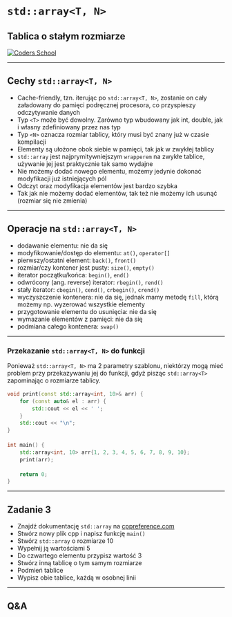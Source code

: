 <!-- .slide: data-background="#111111" -->

# `std::array<T, N>`

## Tablica o stałym rozmiarze

<a href="https://coders.school">
    <img width="500" data-src="../coders_school_logo.png" src="../coders_school_logo.png" alt="Coders School" class="plain">
</a>

___

## Cechy `std::array<T, N>`

* <!-- .element: class="fragment fade-in" --> Cache-friendly, tzn. iterując po <code>std::array&lt;T, N&gt;</code>, zostanie on cały załadowany do pamięci podręcznej procesora, co przyspieszy odczytywanie danych
* <!-- .element: class="fragment fade-in" --> Typ <code>&lt;T&gt;</code> może być dowolny. Zarówno typ wbudowany jak int, double, jak i własny zdefiniowany przez nas typ
* <!-- .element: class="fragment fade-in" --> Typ <code>&lt;N&gt;</code> oznacza rozmiar tablicy, który musi być znany już w czasie kompilacji
* <!-- .element: class="fragment fade-in" --> Elementy są ułożone obok siebie w pamięci, tak jak w zwykłej tablicy
* <!-- .element: class="fragment fade-in" --> <code>std::array</code> jest najprymitywniejszym <code>wrapperem</code> na zwykłe tablice, używanie jej jest praktycznie tak samo wydajne
* <!-- .element: class="fragment fade-in" --> Nie możemy dodać nowego elementu, możemy jedynie dokonać modyfikacji już istniejących pól
* <!-- .element: class="fragment fade-in" --> Odczyt oraz modyfikacja elementów jest bardzo szybka
* <!-- .element: class="fragment fade-in" --> Tak jak nie możemy dodać elementów, tak też nie możemy ich usunąć (rozmiar się nie zmienia)

___

## Operacje na `std::array<T, N>`

* <!-- .element: class="fragment fade-in" --> dodawanie elementu: nie da się
* <!-- .element: class="fragment fade-in" --> modyfikowanie/dostęp do elementu: <code>at()</code>, <code>operator[]</code>
* <!-- .element: class="fragment fade-in" --> pierwszy/ostatni element: <code>back()</code>, <code>front()</code>
* <!-- .element: class="fragment fade-in" --> rozmiar/czy kontener jest pusty: <code>size()</code>, <code>empty()</code>
* <!-- .element: class="fragment fade-in" --> iterator początku/końca: <code>begin()</code>, <code>end()</code>
* <!-- .element: class="fragment fade-in" --> odwrócony (ang. reverse) iterator: <code>rbegin()</code>, <code>rend()</code>
* <!-- .element: class="fragment fade-in" --> stały iterator: <code>cbegin()</code>, <code>cend()</code>, <code>crbegin()</code>, <code>crend()</code>
* <!-- .element: class="fragment fade-in" --> wyczyszczenie kontenera: nie da się, jednak mamy metodę <code>fill</code>, którą możemy np. wyzerować wszystkie elementy
* <!-- .element: class="fragment fade-in" --> przygotowanie elementu do usunięcia: nie da się
* <!-- .element: class="fragment fade-in" --> wymazanie elementów z pamięci: nie da się
* <!-- .element: class="fragment fade-in" --> podmiana całego kontenera: <code>swap()</code>

___

### Przekazanie `std::array<T, N>` do funkcji

Ponieważ `std::array<T, N>` ma 2 parametry szablonu, niektórzy mogą mieć problem przy przekazywaniu jej do funkcji, gdyż pisząc `std::array<T>` zapominając o rozmiarze tablicy.
<!-- .element: class="fragment fade-in" -->

```cpp
void print(const std::array<int, 10>& arr) {
    for (const auto& el : arr) {
        std::cout << el << ' ';
    }
    std::cout << "\n";
}

int main() {
    std::array<int, 10> arr{1, 2, 3, 4, 5, 6, 7, 8, 9, 10};
    print(arr);

    return 0;
}
```
<!-- .element: class="fragment fade-in" -->

___

## Zadanie 3

* Znajdź dokumentację `std::array` na [cppreference.com](https://en.cppreference.com)
* Stwórz nowy plik cpp i napisz funkcję `main()`
* Stwórz `std::array` o rozmiarze 10
* Wypełnij ją wartościami 5
* Do czwartego elementu przypisz wartość 3
* Stwórz inną tablicę o tym samym rozmiarze
* Podmień tablice
* Wypisz obie tablice, każdą w osobnej linii

___

## Q&A
